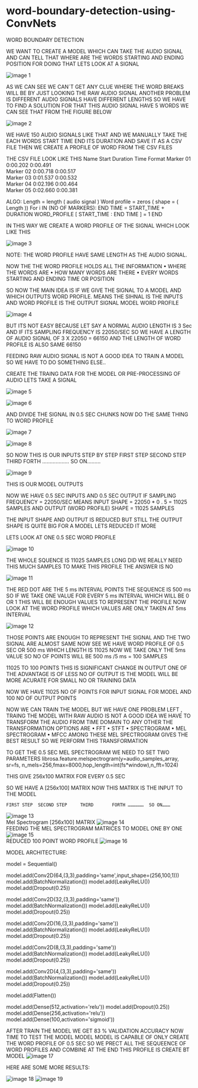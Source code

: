 # word-boundary-detection-using-ConvNets
WORD BOUNDARY DETECTION

WE WANT TO CREATE A MODEL WHICH CAN TAKE THE AUDIO SIGNAL AND CAN TELL THAT WHERE ARE THE WORDS STARTING AND ENDING POSITION
FOR DOING THAT LETS LOOK AT A SIGNAL

![image 1](Images/1.png?raw=true "Title")

AS WE CAN SEE WE CAN`T GET ANY CLUE WHERE THE WORD BREAKS WILL BE BY JUST LOOKING THE RAW AUDIO SIGNAL
ANOTHER PROBLEM IS DIFFERENT AUDIO SIGNALS HAVE DIFFERENT LENGTHS SO WE HAVE TO FIND A SOLUTION FOR THAT
THIS AUDIO SIGNAL HAVE 5 WORDS WE CAN SEE THAT FROM THE FIGURE BELOW
 
![image 2](Images/2.png?raw=true "Title") 
 
WE HAVE 150 AUDIO SIGNALS LIKE THAT AND WE MANUALLY TAKE THE EACH WORDS START TIME END ITS DURATION AND SAVE IT AS A CSV FILE 
THEN WE CREATE A PROFILE OF WORD FROM THE CSV FILES 

THE CSV FILE LOOK LIKE THIS
Name	Start	Duration	Time Format	
Marker 01	0:00.202	0:00.491		
Marker 02	0:00.718	0:00.517	
Marker 03	0:01.537	0:00.532	
Marker 04	0:02.196	0:00.464		
Marker 05	0:02.660	0:00.381	 

ALGO:
Length = length ( audio  signal )
Word profile = zeros ( shape = ( Length ))
For i IN (NO OF MARKERS):
	END TIME = START_TIME +  DURATION
	WORD_PROFILE [ START_TIME   :   END TIME ]  =   1
END

IN THIS WAY WE CREATE A WORD PROFILE OF THE SIGNAL WHICH LOOK LIKE THIS
 
![image 3](Images/3.png?raw=true "Title") 
 
NOTE: THE WORD PROFILE HAVE SAME LENGTH AS THE AUDIO SIGNAL.

NOW THE THE WORD PROFILE HOLDS ALL THE INFORMATION 
•	WHERE THE WORDS ARE 
•	HOW MANY WORDS ARE THERE
•	EVERY WORDS STARTING AND ENDING TIME OR POSITION


SO NOW THE MAIN IDEA IS 
IF WE GIVE THE SIGNAL TO A MODEL AND WHICH OUTPUTS WORD PROFILE. 
MEANS THE SIHNAL IS THE INPUTS
AND WORD PROFILE IS THE OUTPUT
  SIGNAL                                                             MODEL				    WORD PROFILE
   
![image 4](Images/4.png?raw=true "Title")



BUT ITS NOT EASY BECAUSE
LET SAY A NORMAL AUDIO LENGTH IS 3 Sec
AND IF ITS SAMPLING FREQUENCY IS  22050/SEC
SO WE HAVE A LENGTH OF AUDIO SIGNAL OF   3  X   22050     =  66150
AND THE LENGTH OF WORD PROFILE IS ALSO SAME 66150


FEEDING RAW AUDIO SIGNAL IS NOT A GOOD IDEA TO TRAIN A MODEL SO WE HAVE TO DO SOMETHING ELSE..

CREATE THE TRAING DATA FOR THE MODEL OR PRE-PROCESSING OF AUDIO 
LETS TAKE A SIGNAL
 
![image 5](Images/1.png?raw=true "Title")

![image 6](Images/5.png?raw=true "Title")

                              
AND DIVIDE THE SIGNAL IN 0.5 SEC CHUNKS
NOW DO THE SAME THING TO WORD PROFILE

![image 7](Images/3.png?raw=true "Title")
 
 ![image 8](Images/6.png?raw=true "Title")
 
                                       
SO NOW  THIS IS OUR INPUTS STEP BY STEP
    FIRST STEP	SECOND STEP     THIRD		FORTH ………………  SO ON………
                              
![image 9](Images/7.png?raw=true "Title")                                                         
                                       
THIS IS OUR MODEL OUTPUTS

NOW WE HAVE 0.5 SEC INPUTS AND 0.5 SEC OUTPUT 
IF SAMPLING FREQUENCY    = 22050/SEC
MEANS INPUT SHAPE = 22050 * 0 . 5  = 11025 SAMPLES
AND OUTPUT (WORD PROFILE) SHAPE = 11025 SAMPLES

THE INPUT SHAPE AND OUTPUT IS REDUCED BUT STILL THE OUTPUT SHAPE IS QUITE BIG FOR A MODEL LETS REDUCED IT MORE 



LETS LOOK AT ONE 0.5 SEC WORD PROFILE

![image 10](Images/8.png?raw=true "Title")
 
THE WHOLE SQUENCE IS 11025 SAMPLES LONG
DID WE REALLY NEED THIS MUCH SAMPLES TO MAKE THIS PROFILE THE ANSWER IS NO 

![image 11](Images/9.png?raw=true "Title")
 
THE RED DOT ARE THE 5 ms INTERVAL POINTS
THE SEQUENCE IS 500 ms SO IF WE TAKE ONE VALUE FOR EVERY 5 ms INTERVAL WHICH WILL BE 0 OR 1
THIS WILL BE ENOUGH VALUES TO REPRESENT THE PROFILE
NOW LOOK AT THE WORD PROFILE WHICH VALUES ARE ONLY TAKEN AT 5ms INTERVAL

![image 12](Images/10.png?raw=true "Title")
 

THOSE POINTS ARE ENOUGH TO REPRESENT THE SIGNAL AND THE TWO SIGNAL ARE ALMOST SAME
NOW SEE WE HAVE WORD PROFILE OF 0.5 SEC OR 500 ms WHICH LENGTH IS 11025
NOW WE TAKE ONLY THE 5ms VALUE SO NO OF POINTS WILL BE   500 ms /5 ms = 100 SAMPLES 


11025 TO 100 POINTS THIS IS SIGNIFICANT CHANGE IN OUTPUT 
ONE OF THE ADVANTAGE IS OF LESS NO OF OUTPUT IS THE MODEL WILL BE MORE ACURATE FOR SMALL NO OR TRAINING DATA 


NOW WE HAVE 11025 NO OF POINTS FOR INPUT SIGNAL FOR MODEL
AND 100 NO OF OUTPUT POINTS 

NOW WE CAN TRAIN THE MODEL BUT WE HAVE ONE PROBLEM LEFT , TRAING THE MODEL WITH RAW AUDIO IS NOT A GOOD IDEA WE HAVE TO TRANSFORM THE AUDIO FROM TIME DOMAIN TO ANY OTHER 
THE TRANSFORMATION OPTIONS ARE 
•	FFT
•	STFT
•	SPECTROGRAM
•	MEL SPECTROGRAM
•	MFCC
AMONG THESE MEL SPECTROGRAM GIVES THE BEST RESULT SO WE PERFORM THIS TRANSFORMATION

TO GET THE  0.5 SEC MEL SPECTROGRAM WE NEED TO SET TWO PARAMETERS
librosa.feature.melspectrogram(y=audio_samples_array, sr=fs, n_mels=256,fmax=8000,hop_length=int(fs*window),n_fft=1024)

THIS GIVE 256x100 MATRIX FOR EVERY 0.5 SEC





 SO WE HAVE A [256x100] MATRIX      NOW THIS MATRIX IS THE INPUT TO THE MODEL 

    FIRST STEP	SECOND STEP     THIRD		FORTH ………………  SO ON………
![image 13](Images/5.png?raw=true "Title")                             
Mel Spectrogram [256x100] MATRIX
![image 14](Images/11.png?raw=true "Title")                                                                            
FEEDING THE MEL SPECTROGRAM MATRICES TO MODEL ONE BY ONE
![image 15](Images/12.png?raw=true "Title")                                                        
REDUCED 100 POINT  WORD PROFILE
![image 16](Images/6.png?raw=true "Title")                                        




MODEL ARCHITECTURE:



model = Sequential()

model.add(Conv2D(64,(3,3),padding='same',input_shape=(256,100,1)))
model.add(BatchNormalization())
model.add(LeakyReLU())
model.add(Dropout(0.25))

model.add(Conv2D(32,(3,3),padding='same'))
model.add(BatchNormalization())
model.add(LeakyReLU())
model.add(Dropout(0.25))

model.add(Conv2D(16,(3,3),padding='same'))
model.add(BatchNormalization())
model.add(LeakyReLU())
model.add(Dropout(0.25))

model.add(Conv2D(8,(3,3),padding='same'))
model.add(BatchNormalization())
model.add(LeakyReLU())
model.add(Dropout(0.25))

model.add(Conv2D(4,(3,3),padding='same'))
model.add(BatchNormalization())
model.add(LeakyReLU())
model.add(Dropout(0.25))

model.add(Flatten())

model.add(Dense(512,activation='relu'))
model.add(Dropout(0.25))
model.add(Dense(256,activation='relu'))
model.add(Dense(100,activation='sigmoid'))





AFTER TRAIN THE MODEL WE GET 83 % VALIDATION ACCURACY
NOW TIME TO TEST THE MODEL
MODEL MODEL IS CAPABLE OF ONLY CREATE  THE WORD PROFILE OF 0.5 SEC SO WE PRECT ALL THE SEQUEENCE OF WORD PROFILES AND COMBINE AT THE END 
THIS PROFILE IS CREATE BT MODEL 
![image 17](Images/13.png?raw=true "Title") 
 
HERE ARE SOME MORE RESULTS:

![image 18](Images/14.png?raw=true "Title") 
![image 19](Images/15.png?raw=true "Title") 

 

